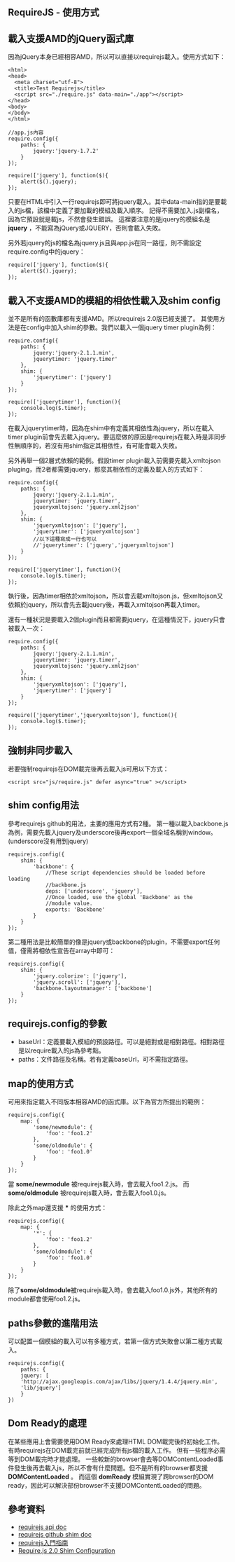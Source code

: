 RequireJS - 使用方式
------


## 載入支援AMD的jQuery函式庫
因為jQuery本身已經相容AMD，所以可以直接以requirejs載入。使用方式如下：

	<html>
	<head>
	  <meta charset="utf-8">
	  <title>Test Requirejs</title>
	  <script src="./require.js" data-main="./app"></script>
	</head>
	<body>
	</body>
	</html>

	//app.js內容
	require.config({     
		paths: {
			jquery:'jquery-1.7.2'
		} 
	});

	require(['jquery'], function($){
		alert($().jquery); 
	});


只要在HTML中引入一行requirejs即可將jquery載入。其中data-main指的是要載入的js檔，該檔中定義了要加載的模組及載入順序。 記得不需要加入.js副檔名，因為它預設就是載js，不然會發生錯誤。
這裡要注意的是jquery的模組名是 **jquery** ，不能寫為jQuery或JQUERY，否則會載入失敗。

另外若jquery的js的檔名為jquery.js且與app.js在同一路徑，則不需設定require.config中的jquery：

	require(['jquery'], function($){
		alert($().jquery); 
	});


## 載入不支援AMD的模組的相依性載入及shim config
並不是所有的函數庫都有支援AMD。所以requirejs 2.0版已經支援了。 其使用方法是在config中加入shim的參數。我們以載入一個jquery timer plugin為例：

	require.config({     
		paths: {
			jquery:'jquery-2.1.1.min',
            jquerytimer: 'jquery.timer'
		},
        shim: {
            'jquerytimer': ['jquery']
        }
	});

	require(['jquerytimer'], function(){
        console.log($.timer);
	});

在載入jquerytimer時，因為在shim中有定義其相依性為jquery，所以在載入timer plugin前會先去載入jquery。要這麼做的原因是requirejs在載入時是非同步性無順序的，若沒有用shim指定其相依性，有可能會載入失敗。

另外再舉一個2層式依賴的範例。假設timer plugin載入前需要先載入xmltojson pluging，而2者都需要jquery，那麼其相依性的定義及載入的方式如下：

	require.config({     
		paths: {
			jquery:'jquery-2.1.1.min',
            jquerytimer: 'jquery.timer',
            jqueryxmltojson: 'jquery.xml2json'
		},
        shim: {
            'jqueryxmltojson': ['jquery'],
            'jquerytimer': ['jqueryxmltojson']
			//以下這種寫成一行也可以
			//'jquerytimer': ['jquery','jqueryxmltojson']
        }
	});

	require(['jquerytimer'], function(){
        console.log($.timer);
	});
執行後，因為timer相依於xmltojson，所以會去載xmltojson.js，但xmltojson又依賴於jquery，所以會先去載jquery後，再載入xmltojson再載入timer。

還有一種狀況是要載入2個plugin而且都需要jquery，在這種情況下，jquery只會被載入一次：

	require.config({     
		paths: {
			jquery:'jquery-2.1.1.min',
            jquerytimer: 'jquery.timer',
            jqueryxmltojson: 'jquery.xml2json'
		},
        shim: {
            'jqueryxmltojson': ['jquery'],
            'jquerytimer': ['jquery']
        }
	});

	require(['jquerytimer','jqueryxmltojson'], function(){
        console.log($.timer);
	});


## 強制非同步載入
若要強制requirejs在DOM載完後再去載入js可用以下方式：

	<script src="js/require.js" defer async="true" ></script>

## shim config用法
參考requirejs github的用法，主要的應用方式有2種。
第一種以載入backbone.js為例，需要先載入jquery及underscore後再export一個全域名稱到window。(underscore沒有用到jquery)

	requirejs.config({
	    shim: {
	        'backbone': {
	            //These script dependencies should be loaded before loading
	            //backbone.js
	            deps: ['underscore', 'jquery'],
	            //Once loaded, use the global 'Backbone' as the
	            //module value.
	            exports: 'Backbone'
	        }
	    }
	});

第二種用法是比較簡單的像是jquery或backbone的plugin，不需要export任何值，僅需將相依性宣告在array中即可：

	requirejs.config({
	    shim: {
	        'jquery.colorize': ['jquery'],
	        'jquery.scroll': ['jquery'],
	        'backbone.layoutmanager': ['backbone']
	    }
	});

## requirejs.config的參數

* baseUrl：定義要載入模組的預設路徑。可以是絕對或是相對路徑。相對路徑是以require載入的js為參考點。
* paths：文件路徑及名稱。若有定義baseUrl，可不需指定路徑。


## map的使用方式
可用來指定載入不同版本相容AMD的函式庫。以下為官方所提出的範例：

	requirejs.config({
	    map: {
	        'some/newmodule': {
	            'foo': 'foo1.2'
	        },
	        'some/oldmodule': {
	            'foo': 'foo1.0'
	        }
	    }
	});
當 **some/newmodule** 被requirejs載入時，會去載入foo1.2.js。 而 **some/oldmodule** 被requirejs載入時，會去載入foo1.0.js。 

除此之外map還支援 **\*** 的使用方式：

	requirejs.config({
	    map: {
	        '*': {
	            'foo': 'foo1.2'
	        },
	        'some/oldmodule': {
	            'foo': 'foo1.0'
	        }
	    }
	});
除了**some/oldmodule**被requirejs載入時，會去載入foo1.0.js外，其他所有的module都會使用foo1.2.js。


## paths參數的進階用法
可以配置一個模組的載入可以有多種方式，若第一個方式失敗會以第二種方式載入。

	requirejs.config({
	    paths: {
	    jquery: [
	    'http://ajax.googleapis.com/ajax/libs/jquery/1.4.4/jquery.min',
	    'lib/jquery']
	    }
	})


## Dom Ready的處理
在某些應用上會需要使用DOM Ready來處理HTML DOM載完後的初始化工作。 有時requirejs在DOM載完前就已經完成所有js檔的載入工作。 但有一些程序必需等到DOM載完時才能處理。 一些較新的browser會去等DOMContentLoaded事件發生後再去載入js，所以不會有什麼問題。但不是所有的browser都支援 **DOMContentLoaded** 。 而這個 **domReady** 模組實現了跨browser的DOM ready，因此可以解決部份browser不支援DOMContentLoaded的問題。

## 參考資料

* [requirejs api doc](http://requirejs.org/docs/api.html)
* [requirejs github shim doc](https://github.com/jrburke/requirejs/wiki/Upgrading-to-RequireJS-2.0#shim)
* [requirejs入門指南](http://wenku.baidu.com/view/25c2b58b50e2524de4187e28.html)
* [Require.js 2.0 Shim Configuration](http://gregfranko.com/blog/require-dot-js-2-dot-0-shim-configuration/)
